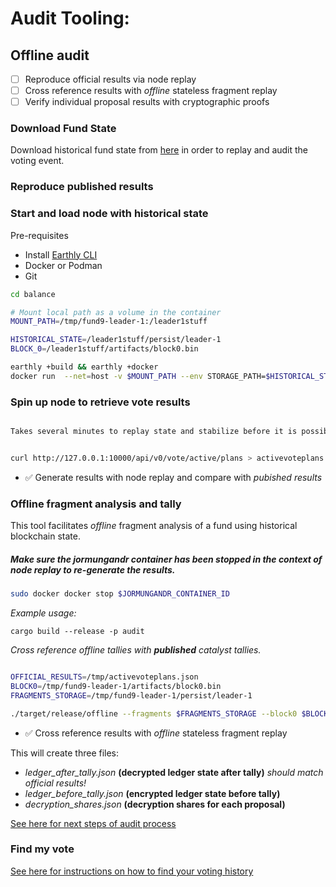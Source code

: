 # Audit Tooling:

## Offline audit

- [ ] Reproduce official results via node replay
- [ ] Cross reference results with *offline* stateless fragment replay
- [ ] Verify individual proposal results with cryptographic proofs 

### Download Fund State
Download historical fund state from [here](https://github.com/input-output-hk/catalyst-core) in order to replay and audit the voting event.

### Reproduce published results
### Start and load node with historical state

Pre-requisites
- Install [Earthly CLI](https://earthly.dev/get-earthly)
- Docker or Podman
- Git

```bash
cd balance

# Mount local path as a volume in the container
MOUNT_PATH=/tmp/fund9-leader-1:/leader1stuff

HISTORICAL_STATE=/leader1stuff/persist/leader-1
BLOCK_0=/leader1stuff/artifacts/block0.bin

earthly +build && earthly +docker
docker run  --net=host -v $MOUNT_PATH --env STORAGE_PATH=$HISTORICAL_STATE --env GENESIS_PATH=$BLOCK_0 jormungandr
```

### Spin up node to retrieve vote results

```bash

Takes several minutes to replay state and stabilize before it is possible to retrieve vote results ⌛


curl http://127.0.0.1:10000/api/v0/vote/active/plans > activevoteplans.json 
```

- ✅ Generate results with node replay and compare with *pubished results*

### Offline fragment analysis and tally

This tool facilitates *offline* fragment analysis of a fund using historical blockchain state.     

##### Make sure the jormungandr container has been stopped in the context of node replay to re-generate the results.
```bash
sudo docker docker stop $JORMUNGANDR_CONTAINER_ID
```

*Example usage:*

```
cargo build --release -p audit
```  

*Cross reference offline tallies with **published** catalyst tallies.*

```bash

OFFICIAL_RESULTS=/tmp/activevoteplans.json 
BLOCK0=/tmp/fund9-leader-1/artifacts/block0.bin
FRAGMENTS_STORAGE=/tmp/fund9-leader-1/persist/leader-1

./target/release/offline --fragments $FRAGMENTS_STORAGE --block0 $BLOCK0 --official-results $OFFICIAL_RESULTS

```

- ✅ Cross reference results with *offline* stateless fragment replay 

This will create three files:
- *ledger_after_tally.json* **(decrypted ledger state after tally)** *should match official results!*
- *ledger_before_tally.json* **(encrypted ledger state before tally)** 
- *decryption_shares.json* **(decryption shares for each proposal)**

[See here for next steps of audit process](src/tally/README.md)

### Find my vote
[See here for instructions on how to find your voting history](src/find/README.md)